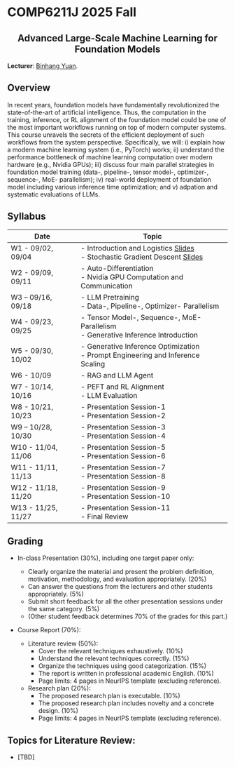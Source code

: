 # COMP6211J 2025 Fall

</div>

<h2 style="text-align: center;"> Advanced Large-Scale Machine Learning for Foundation Models </h2>

**Lecturer**: [Binhang Yuan](https://binhangyuan.github.io/site/). 

## Overview

In recent years, foundation models have fundamentally revolutionized the state-of-the-art of artificial intelligence. Thus, the computation in the training, inference, or RL alignment of the foundation model could be one of the most important workflows running on top of modern computer systems. This course unravels the secrets of the efficient deployment of such workflows from the system perspective. Specifically, we will: i) explain how a modern machine learning system (i.e., PyTorch) works; ii) understand the performance bottleneck of machine learning computation over modern hardware (e.g., Nvidia GPUs); iii) discuss four main parallel strategies in foundation model training (data-, pipeline-, tensor model-, optimizer-, sequence-, MoE- parallelism); iv) real-world deployment of foundation model including various inference time optimization; and v) adpation and systematic evaluations of LLMs.


## Syllabus 

| Date | Topic |
|-----|------|
| W1 - 09/02, 09/04  | - Introduction and Logistics [Slides](https://github.com/Relaxed-System-Lab/HKUST-COMP6211J-2025fall/blob/main/slides/Lecture%201%20-%20Introduction%20and%20Logistics.pdf)  <br> - Stochastic Gradient Descent [Slides](https://github.com/Relaxed-System-Lab/HKUST-COMP6211J-2025fall/blob/main/slides/Lecture%202%20-%20Stochastic%20Gradient%20Descent.pdf) |
| W2 - 09/09, 09/11  | - Auto-Differentiation   <br> -  Nvidia GPU Computation and Communication |
| W3 – 09/16, 09/18  | - LLM Pretraining <br> - Data-, Pipeline-, Optimizer- Parallelism |
| W4 - 09/23, 09/25  | - Tensor Model-, Sequence-, MoE- Parallelism <br> - Generative Inference Introduction   |
| W5 - 09/30, 10/02  | - Generative Inference Optimization <br> - Prompt Engineering and Inference Scaling |
| W6 - 10/09         | - RAG and LLM Agent   |
| W7 - 10/14, 10/16  | - PEFT and RL Alignment <br> - LLM Evaluation | 
| W8 - 10/21, 10/23  | - Presentation Session-1 <br> - Presentation Session-2 |
| W9 – 10/28, 10/30  | - Presentation Session-3 <br> - Presentation Session-4 |
| W10 - 11/04, 11/06 | - Presentation Session-5 <br> - Presentation Session-6 |
| W11 - 11/11, 11/13 | - Presentation Session-7 <br> - Presentation Session-8 |
| W12 - 11/18, 11/20 | - Presentation Session-9 <br> - Presentation Session-10 |
| W13 - 11/25, 11/27 | - Presentation Session-11 <br> - Final Review |

## Grading

- In-class Presentation (30%), including one target paper only:
  - Clearly organize the material and present the problem definition, motivation, methodology, and evaluation appropriately. (20%)
  - Can answer the questions from the lecturers and other students appropriately. (5%)
  - Submit short feedback for all the other presentation sessions under the same category. (5%)
  - (Other student feedback determines 70% of the grades for this part.)

- Course Report (70%):
  - Literature review (50%):
    - Cover the relevant techniques exhaustively. (10%) 
    - Understand the relevant techniques correctly. (15%)
    - Organize the techniques using good categorization. (15%) 
    - The report is written in professional academic English. (10%)
    - Page limits: 4 pages in NeurIPS template (excluding reference). 
  - Research plan (20%):
    - The proposed research plan is executable. (10%)
    - The proposed research plan includes novelty and a concrete design. (10%) 
    - Page limits: 4 pages in NeurIPS template (excluding reference).


## Topics for Literature Review:
 - [TBD]
